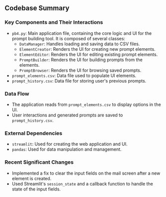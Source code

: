 ## Codebase Summary

### Key Components and Their Interactions
- `pb4.py`: Main application file, containing the core logic and UI for the prompt building tool. It is composed of several classes:
    - `DataManager`: Handles loading and saving data to CSV files.
    - `ElementCreator`: Renders the UI for creating new prompt elements.
    - `ElementEditor`: Renders the UI for editing existing prompt elements.
    - `PromptBuilder`: Renders the UI for building prompts from the elements.
    - `PromptBrowser`: Renders the UI for browsing saved prompts.
- `prompt_elements.csv`: Data file used to populate UI elements.
- `prompt_history.csv`: Data file for storing user's previous prompts.

### Data Flow
- The application reads from `prompt_elements.csv` to display options in the UI.
- User interactions and generated prompts are saved to `prompt_history.csv`.

### External Dependencies
- `streamlit`: Used for creating the web application and UI.
- `pandas`: Used for data manipulation and management.

### Recent Significant Changes
- Implemented a fix to clear the input fields on the mail screen after a new element is created.
- Used Streamlit's `session_state` and a callback function to handle the state of the input fields.
